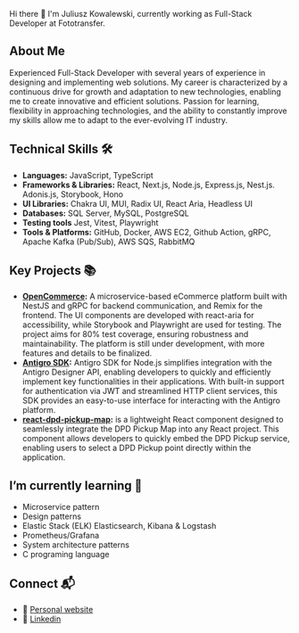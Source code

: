 Hi there 👋 I'm Juliusz Kowalewski, currently working as Full-Stack Developer at Fototransfer.

## About Me
Experienced Full-Stack Developer with several years of experience in designing and implementing web solutions. My career is characterized by a continuous drive for growth and adaptation to new technologies, enabling me to create innovative and efficient solutions. Passion for learning, flexibility in approaching technologies, and the ability to constantly improve my skills allow me to adapt to the ever-evolving IT industry.

## Technical Skills 🛠️
- **Languages:** JavaScript, TypeScript
- **Frameworks & Libraries:** React, Next.js, Node.js, Express.js, Nest.js. Adonis.js, Storybook, Hono
- **UI Libraries:** Chakra UI, MUI, Radix UI, React Aria, Headless UI
- **Databases:** SQL Server, MySQL, PostgreSQL
- **Testing tools** Jest, Vitest, Playwright
- **Tools & Platforms:** GitHub, Docker, AWS EC2, Github Action, gRPC, Apache Kafka (Pub/Sub), AWS SQS, RabbitMQ

## Key Projects 📚
- **[OpenCommerce](https://github.com/Imunal/open-commerce):** A microservice-based eCommerce platform built with NestJS and gRPC for backend communication, and Remix for the frontend. The UI components are developed with react-aria for accessibility, while Storybook and Playwright are used for testing. The project aims for 80% test coverage, ensuring robustness and maintainability. The platform is still under development, with more features and details to be finalized.
- **[Antigro SDK](https://github.com/Imunal/antigro-sdk):** Antigro SDK for Node.js simplifies integration with the Antigro Designer API, enabling developers to quickly and efficiently implement key functionalities in their applications. With built-in support for authentication via JWT and streamlined HTTP client services, this SDK provides an easy-to-use interface for interacting with the Antigro platform.
- **[react-dpd-pickup-map](https://github.com/Imunal/react-dpd-pickup-map):** is a lightweight React component designed to seamlessly integrate the DPD Pickup Map into any React project. This component allows developers to quickly embed the DPD Pickup service, enabling users to select a DPD Pickup point directly within the application.

## I’m currently learning 🌱
- Microservice pattern
- Design patterns
- Elastic Stack (ELK) Elasticsearch, Kibana & Logstash
- Prometheus/Grafana
- System architecture patterns
- C programing language

## Connect  📬
- 🔗 [Personal website](https://kowalewsky.dev/)
- 🔗 [Linkedin](https://www.linkedin.com/in/juliusz-kowalewski-657856179/)

<!--
**Imunal/Imunal** is a ✨ _special_ ✨ repository because its `README.md` (this file) appears on your GitHub profile.

Here are some ideas to get you started:

- 🔭 I’m currently working on ...
- 🌱 I’m currently learning ...
- 👯 I’m looking to collaborate on ...
- 🤔 I’m looking for help with ...
- 💬 Ask me about ...
- 📫 How to reach me: ...
- 😄 Pronouns: ...
- ⚡ Fun fact: ...
-->
